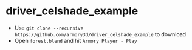 # driver_celshade_example

- Use `git clone --recursive https://github.com/armory3d/driver_celshade_example` to download
- Open `forest.blend` and hit `Armory Player - Play`
